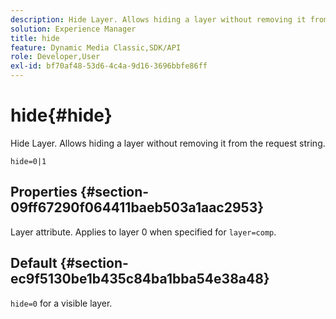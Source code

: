 ```yaml
---
description: Hide Layer. Allows hiding a layer without removing it from the request string.
solution: Experience Manager
title: hide
feature: Dynamic Media Classic,SDK/API
role: Developer,User
exl-id: bf70af48-53d6-4c4a-9d16-3696bbfe86ff
---
```

# hide{#hide}

Hide Layer. Allows hiding a layer without removing it from the request string.

 `hide=0|1`

## Properties {#section-09ff67290f064411baeb503a1aac2953}

Layer attribute. Applies to layer 0 when specified for `layer=comp`.

## Default {#section-ec9f5130be1b435c84ba1bba54e38a48}

`hide=0` for a visible layer.
